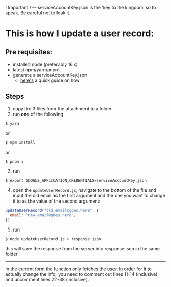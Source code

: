 ! Important !  — serviceAccountKey.json is the ‘key to the kingdom’ so to speak. Be careful not to leak it.

# This is how I update a user record:

## Pre requisites: 
 - installed node (preferably 16.x)
 - latest npm/yarn/pnpm.
 - generate a serviceAccountKey.json
   - [here's](https://firebase.google.com/docs/admin/setup#initialize-sdk) a quick guide on how

## Steps
1) copy the 3 files from the attachment to a folder
2) run __one__ of the following
```bash 
$ yarn
```
or 
```bash 
$ npm install
```
or 
```bash 
$ pnpm i
```
3) run 
``` bash 
$ export GOOGLE_APPLICATION_CREDENTIALS=serviceAccountKey.json
```
4. open the `updateUserRecord.js`; navigate to the bottom of the file and input the old email as the first argument and the one you want to change it to as the value of the second argument: 
 
```javascript
updateUserRecord("old_email@goes.here", {
  email: "new_email@goes.here",
})
```
5) run 
```bash
$ node updateUserRecord.js > response.json
```
this will save the response from the server into response.json in the same folder
<hr>
In the current form the function only fetches the user. In order for it to actually change the info, you need to comment out lines 11-14 (inclusive) and uncomment lines 22-38 (inclusive).

